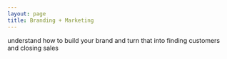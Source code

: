 ```yaml
---
layout: page
title: Branding + Marketing
---
```

understand how to build your brand and turn that into finding customers and closing sales
